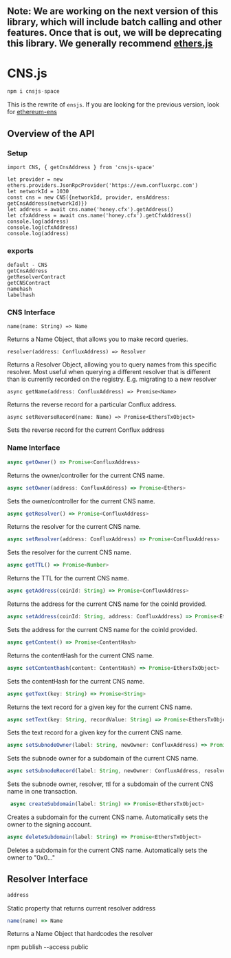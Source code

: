 ## Note: We are working on the next version of this library, which will include batch calling and other features. Once that is out, we will be deprecating this library. We generally recommend [ethers.js](https://docs.ethers.io/v5/api/providers/provider/#Provider--ens-methods)

# CNS.js

```js
npm i cnsjs-space
```

This is the rewrite of `ensjs`. If you are looking for the previous version, look for [ethereum-ens](https://www.npmjs.com/package/ethereum-ens)

## Overview of the API

### Setup

```
import CNS, { getCnsAddress } from 'cnsjs-space'

let provider = new ethers.providers.JsonRpcProvider('https://evm.confluxrpc.com')
let networkId = 1030
const cns = new CNS({networkId, provider, ensAddress: getCnsAddress(networkId)})
let address = await cns.name('honey.cfx').getAddress()
let cfxAddress = await cns.name('honey.cfx').getCfxAddress()
console.log(address)
console.log(cfxAddress)
console.log(address)

```

### exports

```
default - CNS
getCnsAddress
getResolverContract
getCNSContract
namehash
labelhash
```

### CNS Interface

```
name(name: String) => Name
```

Returns a Name Object, that allows you to make record queries.

```
resolver(address: ConfluxAddress) => Resolver
```

Returns a Resolver Object, allowing you to query names from this specific resolver. Most useful when querying a different resolver that is different than is currently recorded on the registry. E.g. migrating to a new resolver

```
async getName(address: ConfluxAddress) => Promise<Name>
```

Returns the reverse record for a particular Conflux address.

```
async setReverseRecord(name: Name) => Promise<EthersTxObject>
```

Sets the reverse record for the current Conflux address

### Name Interface

```ts
async getOwner() => Promise<ConfluxAddress>
```

Returns the owner/controller for the current CNS name.

```ts
async setOwner(address: ConfluxAddress) => Promise<Ethers>
```

Sets the owner/controller for the current CNS name.

```ts
async getResolver() => Promise<ConfluxAddress>
```

Returns the resolver for the current CNS name.

```ts
async setResolver(address: ConfluxAddress) => Promise<ConfluxAddress>
```

Sets the resolver for the current CNS name.

```ts
async getTTL() => Promise<Number>
```

Returns the TTL for the current CNS name.

```ts
async getAddress(coinId: String) => Promise<ConfluxAddress>
```

Returns the address for the current CNS name for the coinId provided.

```ts
async setAddress(coinId: String, address: ConfluxAddress) => Promise<EthersTxObject>
```

Sets the address for the current CNS name for the coinId provided.

```ts
async getContent() => Promise<ContentHash>
```

Returns the contentHash for the current CNS name.

```ts
async setContenthash(content: ContentHash) => Promise<EthersTxObject>
```

Sets the contentHash for the current CNS name.

```ts
async getText(key: String) => Promise<String>
```

Returns the text record for a given key for the current CNS name.

```ts
async setText(key: String, recordValue: String) => Promise<EthersTxObject>
```

Sets the text record for a given key for the current CNS name.

```ts
async setSubnodeOwner(label: String, newOwner: ConfluxAddress) => Promise<EthersTxObject>
```

Sets the subnode owner for a subdomain of the current CNS name.

```ts
async setSubnodeRecord(label: String, newOwner: ConfluxAddress, resolver: ConfluxAddress, ttl: ?Number) => Promise<EthersTxObject>
```

Sets the subnode owner, resolver, ttl for a subdomain of the current CNS name in one transaction.

```ts
 async createSubdomain(label: String) => Promise<EthersTxObject>
```

Creates a subdomain for the current CNS name. Automatically sets the owner to the signing account.

```ts
async deleteSubdomain(label: String) => Promise<EthersTxObject>
```

Deletes a subdomain for the current CNS name. Automatically sets the owner to "0x0..."

## Resolver Interface

```ts
address
```

Static property that returns current resolver address

```ts
name(name) => Name
```

Returns a Name Object that hardcodes the resolver

npm publish --access public
